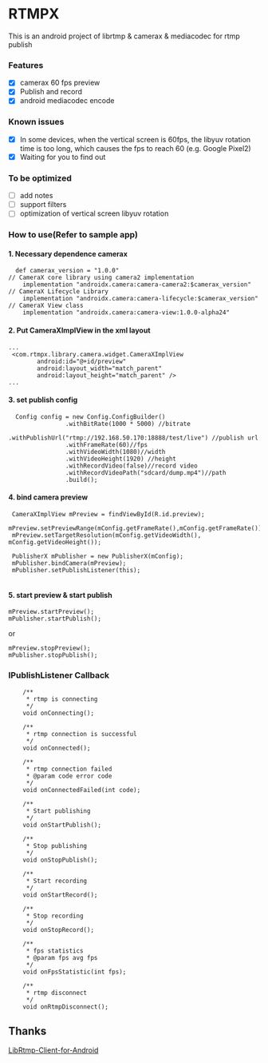 # RTMPX


This is an android project of librtmp & camerax & mediacodec for rtmp publish


### Features
- [x] camerax 60 fps preview
- [x] Publish and record
- [x] android mediacodec encode

### Known issues
- [x] In some devices, when the vertical screen is 60fps, the libyuv rotation time is too long, which causes the fps to reach 60 (e.g. Google Pixel2)
- [x] Waiting for you to find out

### To be optimized
- [ ] add notes
- [ ] support filters
- [ ] optimization of vertical screen libyuv rotation

### How to use(Refer to sample app)
#### 1. Necessary dependence camerax
```
  def camerax_version = "1.0.0"
// CameraX core library using camera2 implementation
    implementation "androidx.camera:camera-camera2:$camerax_version"
// CameraX Lifecycle Library
    implementation "androidx.camera:camera-lifecycle:$camerax_version"
// CameraX View class
    implementation "androidx.camera:camera-view:1.0.0-alpha24"
```

#### 2. Put CameraXImplView in the xml layout

```
...
 <com.rtmpx.library.camera.widget.CameraXImplView
        android:id="@+id/preview"
        android:layout_width="match_parent"
        android:layout_height="match_parent" />
...
```

#### 3. set publish config
```
  Config config = new Config.ConfigBuilder()
                .withBitRate(1000 * 5000) //bitrate
                .withPublishUrl("rtmp://192.168.50.170:18888/test/live") //publish url
                .withFrameRate(60)//fps
                .withVideoWidth(1080)//width 
                .withVideoHeight(1920) //height
                .withRecordVideo(false)//record video
                .withRecordVideoPath("sdcard/dump.mp4")//path
                .build();
```

#### 4. bind camera preview

```
 CameraXImplView mPreview = findViewById(R.id.preview);
 mPreview.setPreviewRange(mConfig.getFrameRate(),mConfig.getFrameRate());
 mPreview.setTargetResolution(mConfig.getVideoWidth(), mConfig.getVideoHeight());
 
 PublisherX mPublisher = new PublisherX(mConfig);
 mPublisher.bindCamera(mPreview);
 mPublisher.setPublishListener(this);
 
```

#### 5. start preview & start publish 

```
mPreview.startPreview();
mPublisher.startPublish();
```

or

```
mPreview.stopPreview();
mPublisher.stopPublish();
```




### IPublishListener Callback

```
    /**
     * rtmp is connecting
     */
    void onConnecting();

    /**
     * rtmp connection is successful
     */
    void onConnected();

    /**
     * rtmp connection failed
     * @param code error code
     */
    void onConnectedFailed(int code);

    /**
     * Start publishing
     */
    void onStartPublish();

    /**
     * Stop publishing
     */
    void onStopPublish();

    /**
     * Start recording
     */
    void onStartRecord();

    /**
     * Stop recording
     */
    void onStopRecord();

    /**
     * fps statistics
     * @param fps avg fps
     */
    void onFpsStatistic(int fps);

    /**
     * rtmp disconnect
     */
    void onRtmpDisconnect();
```



## Thanks
[LibRtmp-Client-for-Android][1]

[1]: https://github.com/ant-media/LibRtmp-Client-for-Android


